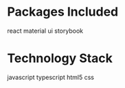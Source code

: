 # Packages Included

react
material ui
storybook

# Technology Stack

javascript
typescript
html5
css
